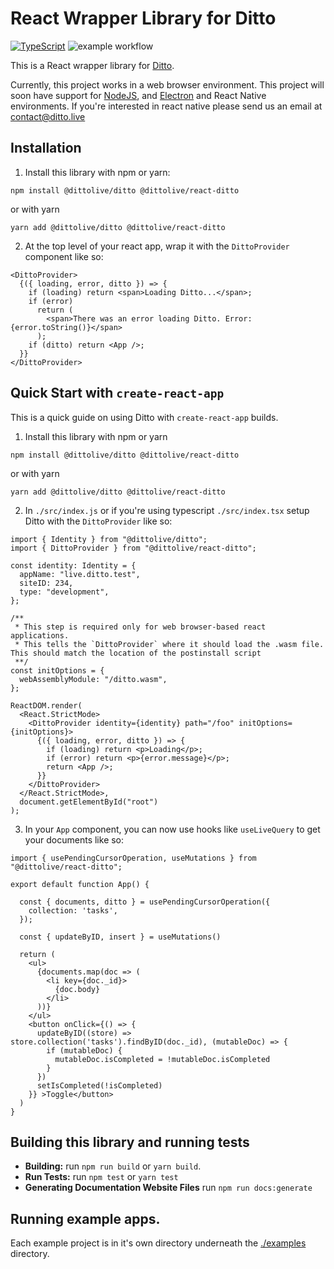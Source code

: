 # React Wrapper Library for Ditto

[![TypeScript](https://img.shields.io/badge/%3C%2F%3E-TypeScript-%230074c1.svg)](http://www.typescriptlang.org/)
![example workflow](https://github.com/getditto/react-ditto/actions/workflows/ci.yml/badge.svg)

This is a React wrapper library for [Ditto](https://www.ditto.live).

Currently, this project works in a web browser environment. This project will soon have support for [NodeJS](https://nodejs.org/en/), and [Electron](https://www.electronjs.org/) and React Native environments. If you're interested in react native please send us an email at [contact@ditto.live](contact@ditto.live)

## Installation

1. Install this library with npm or yarn:

```
npm install @dittolive/ditto @dittolive/react-ditto
```

or with yarn

```
yarn add @dittolive/ditto @dittolive/react-ditto
```

2. At the top level of your react app, wrap it with the `DittoProvider` component like so:

```tsx
<DittoProvider>
  {({ loading, error, ditto }) => {
    if (loading) return <span>Loading Ditto...</span>;
    if (error)
      return (
        <span>There was an error loading Ditto. Error: {error.toString()}</span>
      );
    if (ditto) return <App />;
  }}
</DittoProvider>
```

## Quick Start with `create-react-app`

This is a quick guide on using Ditto with `create-react-app` builds.

1. Install this library with npm or yarn

```
npm install @dittolive/ditto @dittolive/react-ditto
```

or with yarn

```
yarn add @dittolive/ditto @dittolive/react-ditto
```

2. In `./src/index.js` or if you're using typescript `./src/index.tsx` setup Ditto with the `DittoProvider` like so:

```tsx
import { Identity } from "@dittolive/ditto";
import { DittoProvider } from "@dittolive/react-ditto";

const identity: Identity = {
  appName: "live.ditto.test",
  siteID: 234,
  type: "development",
};

/**
 * This step is required only for web browser-based react applications.
 * This tells the `DittoProvider` where it should load the .wasm file. This should match the location of the postinstall script
 **/
const initOptions = {
  webAssemblyModule: "/ditto.wasm",
};

ReactDOM.render(
  <React.StrictMode>
    <DittoProvider identity={identity} path="/foo" initOptions={initOptions}>
      {({ loading, error, ditto }) => {
        if (loading) return <p>Loading</p>;
        if (error) return <p>{error.message}</p>;
        return <App />;
      }}
    </DittoProvider>
  </React.StrictMode>,
  document.getElementById("root")
);
```

3. In your `App` component, you can now use hooks like `useLiveQuery` to get your documents like so:

```tsx
import { usePendingCursorOperation, useMutations } from "@dittolive/react-ditto";

export default function App() {

  const { documents, ditto } = usePendingCursorOperation({
    collection: 'tasks',
  });

  const { updateByID, insert } = useMutations()

  return (
    <ul>
      {documents.map(doc => (
        <li key={doc._id}>
          {doc.body}
        </li>
      ))}
    </ul>
    <button onClick={() => {
      updateByID((store) => store.collection('tasks').findByID(doc._id), (mutableDoc) => {
        if (mutableDoc) {
          mutableDoc.isCompleted = !mutableDoc.isCompleted
        }
      })
      setIsCompleted(!isCompleted)
    }} >Toggle</button>
  )
}
```

## Building this library and running tests

- **Building:** run `npm run build` or `yarn build`.
- **Run Tests:** run `npm test` or `yarn test`
- **Generating Documentation Website Files** run `npm run docs:generate`

## Running example apps.

Each example project is in it's own directory underneath the [./examples](./examples) directory.
